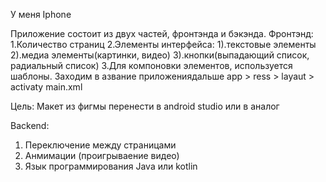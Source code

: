 У меня Iphone


Приложение состоит из двух частей, фронтэнда и бэкэнда. Фронтэнд:
1.Количество страниц 
2.Элементы интерфейса: 
   1).текстовые элементы 
   2).медиа элементы(картинки, видео) 
   3).кнопки(выпадающий список, радиальный список) 
3.Для компоновки элементов, используется шаблоны.   Заходим в азвание приложениядальше app > ress > layaut > activaty main.xml


Цель:
Макет из фигмы перенести в android studio или в аналог

Backend:
1) Переключение между страницами
2) Анмимации (проигрываение видео)
3) Язык программирования Java или kotlin
